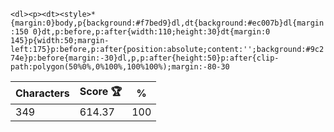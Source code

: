 `<dl><p><dt><style>*{margin:0}body,p{background:#f7bed9}dl,dt{background:#ec007b}dl{margin:150 0}dt,p:before,p:after{width:110;height:30}dt{margin:0 145}p{width:50;margin-left:175}p:before,p:after{position:absolute;content:'';background:#9c274e}p:before{margin:-30}dl,p,p:after{height:50}p:after{clip-path:polygon(50%0%,0%100%,100%100%);margin:-80-30`

| Characters | Score 🏆 | %   |
| ---------- | -------- | --- |
| 349        | 614.37   | 100 |
